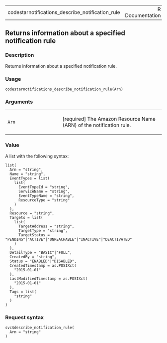 <table style="width: 100%;">
<tbody>
<tr class="odd">
<td>codestarnotifications_describe_notification_rule</td>
<td style="text-align: right;">R Documentation</td>
</tr>
</tbody>
</table>

## Returns information about a specified notification rule

### Description

Returns information about a specified notification rule.

### Usage

    codestarnotifications_describe_notification_rule(Arn)

### Arguments

<table>
<colgroup>
<col style="width: 35%" />
<col style="width: 65%" />
</colgroup>
<tbody>
<tr class="odd">
<td><code
id="codestarnotifications_describe_notification_rule_:_Arn">Arn</code></td>
<td><p>[required] The Amazon Resource Name (ARN) of the notification
rule.</p></td>
</tr>
</tbody>
</table>

### Value

A list with the following syntax:

    list(
      Arn = "string",
      Name = "string",
      EventTypes = list(
        list(
          EventTypeId = "string",
          ServiceName = "string",
          EventTypeName = "string",
          ResourceType = "string"
        )
      ),
      Resource = "string",
      Targets = list(
        list(
          TargetAddress = "string",
          TargetType = "string",
          TargetStatus = "PENDING"|"ACTIVE"|"UNREACHABLE"|"INACTIVE"|"DEACTIVATED"
        )
      ),
      DetailType = "BASIC"|"FULL",
      CreatedBy = "string",
      Status = "ENABLED"|"DISABLED",
      CreatedTimestamp = as.POSIXct(
        "2015-01-01"
      ),
      LastModifiedTimestamp = as.POSIXct(
        "2015-01-01"
      ),
      Tags = list(
        "string"
      )
    )

### Request syntax

    svc$describe_notification_rule(
      Arn = "string"
    )
